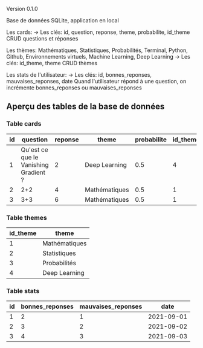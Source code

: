 Version 0.1.0

Base de données SQLite, application en local

Les cards:
-> Les clés: id, question, reponse, theme, probabilite, id_theme
CRUD questions et réponses

Les thèmes:
Mathématiques, Statistiques, Probabilités, Terminal, Python, Github, Environnements virtuels, Machine Learning, Deep Learning
-> Les clés: id_theme, theme
CRUD thèmes

Les stats de l'utilisateur:
-> Les clés: id, bonnes_reponses, mauvaises_reponses, date
Quand l'utilisateur répond à une question, on incrémente bonnes_reponses ou mauvaises_reponses

## Aperçu des tables de la base de données

### Table cards
| id  | question                              | reponse | theme         | probabilite | id_theme |
| --- | ------------------------------------- | ------- | ------------- | ----------- | -------- |
| 1   | Qu'est ce que le Vanishing Gradient ? | 2       | Deep Learning | 0.5         | 4        |
| 2   | 2+2                                   | 4       | Mathématiques | 0.5         | 1        |
| 3   | 3+3                                   | 6       | Mathématiques | 0.5         | 1        |

### Table themes
| id_theme | theme         |
| -------- | ------------- |
| 1        | Mathématiques |
| 2        | Statistiques  |
| 3        | Probabilités  |
| 4        | Deep Learning |

### Table stats
| id  | bonnes_reponses | mauvaises_reponses | date       |
| --- | --------------- | ------------------ | ---------- |
| 1   | 2               | 1                  | 2021-09-01 |
| 2   | 3               | 2                  | 2021-09-02 |
| 3   | 4               | 3                  | 2021-09-03 |

